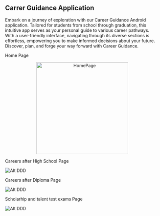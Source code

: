 
## Carrer Guidance Application

Embark on a journey of exploration with our Career Guidance Android application. Tailored for students from school through graduation, this intuitive app serves as your personal guide to various career pathways. With a user-friendly interface, navigating through its diverse sections is effortless, empowering you to make informed decisions about your future. Discover, plan, and forge your way forward with Career Guidance.

Home Page

<div align="center">
  <img src="./Screenshots/E_HomePage.jpeg" alt="HomePage" width="300"/>
</div>
<!-- ![Alt DDD](Screenshots/E_HomePage.jpeg) -->

Careers after High School Page

![Alt DDD](Screenshots/E_After10th.jpeg)

Careers after Diploma Page

![Alt DDD](Screenshots/E_AfterIntermediate.jpeg)

Scholarhip and talent test exams Page

![Alt DDD](Screenshots/E_Talent_Test.jpeg)
